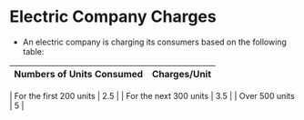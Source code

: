 # Electric Company Charges

- An electric company is charging its consumers based on the following table:

| Numbers of Units Consumed | Charges/Unit |
  |-------------------------- | ------------ |

| For the first 200 units   | 2.5          |
| For the next 300 units    | 3.5          |
| Over 500 units            | 5            |

